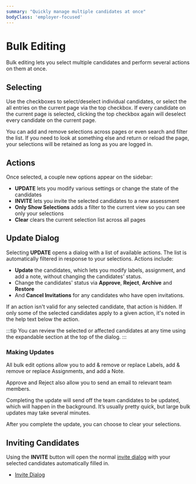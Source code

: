 ```yaml
---
summary: "Quickly manage multiple candidates at once"
bodyClass: 'employer-focused'
---
```


# Bulk Editing

Bulk editing lets you select multiple candidates and perform several actions on them at once. 

## Selecting

Use the checkboxes to select/deselect individual candidates, or select the all entries on the current page via the top checkbox. If every candidate on the current page is selected, clicking the top checkbox again will deselect every candidate on the current page.

You can add and remove selections across pages or even search and filter the list. If you need to look at something else and return or reload the page, your selections will be retained as long as you are logged in.

## Actions

Once selected, a couple new options appear on the sidebar:

- **UPDATE** lets you modify various settings or change the state of the candidates
- **INVITE** lets you invite the selected candidates to a new assessment
- **Only Show Selections** adds a filter to the current view so you can see only your selections
- **Clear** clears the current selection list across all pages

## Update Dialog

Selecting **UPDATE** opens a dialog with a list of available actions. The list is automatically filtered in response to your selections. Actions include:

- **Update** the candidates, which lets you modify labels, assignment, and add a note, without changing the candidates' status.
- Change the candidates' status via **Approve**, **Reject**, **Archive** and **Restore**
- And **Cancel Invitations** for any candidates who have open invitations.

If an action isn't valid for any selected candidate, that action is hidden. If only some of the selected candidates apply to a given action, it's noted in the help text below the action.

:::tip
You can review the selected or affected candidates at any time using the expandable section at the top of the dialog.
:::

### Making Updates

All bulk edit options allow you to add & remove or replace Labels, add & remove or replace Assignments, and add a Note.

Approve and Reject also allow you to send an email to relevant team members.

Completing the update will send off the team candidates to be updated, which will happen in the background. It’s usually pretty quick, but large bulk updates may take several minutes.

After you complete the update, you can choose to clear your selections.

## Inviting Candidates

Using the **INVITE** button will open the normal [invite dialog](/for-teams/process/invitations) with your selected candidates automatically filled in.

* [Invite Dialog](/for-teams/process/invitations)

